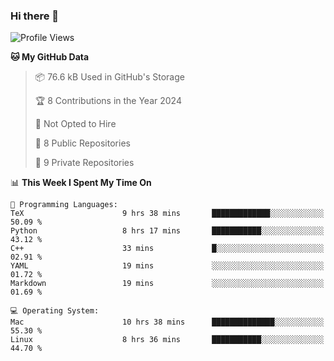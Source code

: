 ### Hi there 👋

<!--
**huayuan4396/huayuan4396** is a ✨ _special_ ✨ repository because its `README.md` (this file) appears on your GitHub profile.

Here are some ideas to get you started:

- 🔭 I’m currently working on ...
- 🌱 I’m currently learning ...
- 👯 I’m looking to collaborate on ...
- 🤔 I’m looking for help with ...
- 💬 Ask me about ...
- 📫 How to reach me: ...
- 😄 Pronouns: ...
- ⚡ Fun fact: ...
-->

<!--START_SECTION:waka-->
![Profile Views](http://img.shields.io/badge/Profile%20Views-0-blue)

**🐱 My GitHub Data** 

> 📦 76.6 kB Used in GitHub's Storage 
 > 
> 🏆 8 Contributions in the Year 2024
 > 
> 🚫 Not Opted to Hire
 > 
> 📜 8 Public Repositories 
 > 
> 🔑 9 Private Repositories 
 > 
📊 **This Week I Spent My Time On** 

```text
💬 Programming Languages: 
TeX                      9 hrs 38 mins       █████████████░░░░░░░░░░░░   50.09 % 
Python                   8 hrs 17 mins       ███████████░░░░░░░░░░░░░░   43.12 % 
C++                      33 mins             █░░░░░░░░░░░░░░░░░░░░░░░░   02.91 % 
YAML                     19 mins             ░░░░░░░░░░░░░░░░░░░░░░░░░   01.72 % 
Markdown                 19 mins             ░░░░░░░░░░░░░░░░░░░░░░░░░   01.69 % 

💻 Operating System: 
Mac                      10 hrs 38 mins      ██████████████░░░░░░░░░░░   55.30 % 
Linux                    8 hrs 36 mins       ███████████░░░░░░░░░░░░░░   44.70 % 
```


<!--END_SECTION:waka-->
